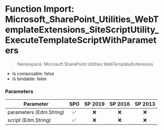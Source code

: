 # Function Import: Microsoft_SharePoint_Utilities_WebTemplateExtensions_SiteScriptUtility_ExecuteTemplateScriptWithParameters

> Namespace: Microsoft.SharePoint.Utilities.WebTemplateExtensions

- Is composable: false
- Is bindable: false

### Parameters

Parameter | SPO | SP 2019 | SP 2016 | SP 2013
----------|:---:|:-------:|:-------:|:-------:
parameters (Edm.String) | ✅ | ❌ | ❌ | ❌
script (Edm.String) | ✅ | ❌ | ❌ | ❌